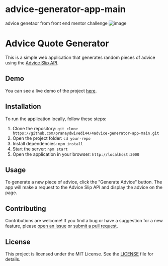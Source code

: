 # advice-generator-app-main
 advice genetaor from front end mentor challenge
 ![image](https://user-images.githubusercontent.com/48515987/224290546-9e102650-840e-447e-9d3a-e8fc5ec5a581.png)

# Advice Quote Generator

This is a simple web application that generates random pieces of advice using the [Advice Slip API](https://api.adviceslip.com/).

## Demo

You can see a live demo of the project [here](https://pranaydwivedi444.github.io/advice-generator-app-main/).

## Installation

To run the application locally, follow these steps:

1. Clone the repository: `git clone https://github.com/pranaydwivedi44/4advice-generator-app-main.git`
2. Open the project folder: `cd your-repo`
3. Install dependencies: `npm install`
4. Start the server: `npm start`
5. Open the application in your browser: `http://localhost:3000`

## Usage

To generate a new piece of advice, click the "Generate Advice" button. The app will make a request to the Advice Slip API and display the advice on the page.

## Contributing

Contributions are welcome! If you find a bug or have a suggestion for a new feature, please [open an issue](https://github.com/your-username/your-repo/issues) or [submit a pull request](https://github.com/your-username/your-repo/pulls).

## License

This project is licensed under the MIT License. See the [LICENSE](LICENSE) file for details.
